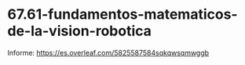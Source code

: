 # 67.61-fundamentos-matematicos-de-la-vision-robotica

Informe:
https://es.overleaf.com/5825587584sqkqwsqmwggb
